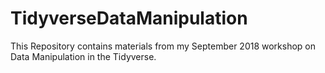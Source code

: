 # TidyverseDataManipulation

This Repository contains materials from my September 2018 workshop on Data Manipulation in the Tidyverse.
